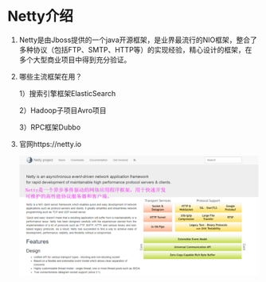 # Netty介绍

1. Netty是由Jboss提供的一个java开源框架，是业界最流行的NIO框架，整合了多种协议（包括FTP、SMTP、HTTP等）的实现经验，精心设计的框架，在多个大型商业项目中得到充分验证。

2. 哪些主流框架在用？

   1）搜索引擎框架ElasticSearch

   2）Hadoop子项目Avro项目

   3）RPC框架Dubbo
   
3. 官网https://netty.io

   ![1556363573687](../img/1556363573687.png)
   
   

